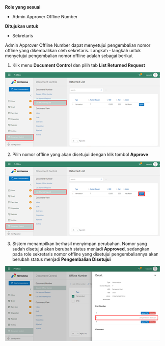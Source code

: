 **Role yang sesuai**

- Admin Approver Offline Number

**Ditujukan untuk**

- Sekretaris

Admin Approver Offline Number dapat menyetujui pengembalian nomor offline yang dikembalikan oleh sekretaris. Langkah - langkah untuk menyetujui pengembalian nomor offline adalah sebagai berikut

1. Klik menu **Document Control** dan pilih tab **List Returned Request**

![gambar](DocumentControl/DC_Web/MM38.png)

2. Pilih nomor offline yang akan disetujui dengan klik tombol **Approve**

![gambar](DocumentControl/DC_Web/MM39.png)

3. Sistem menampilkan berhasil menyimpan perubahan. Nomor yang sudah disetujui akan berubah status menjadi **Approved**, sedangkan pada role sekretaris nomor offline yang disetujui pengembaliannya akan berubah status menjadi **Pengembalian Disetujui**

![gambar](DocumentControl/DC_Web/MM40.png)
